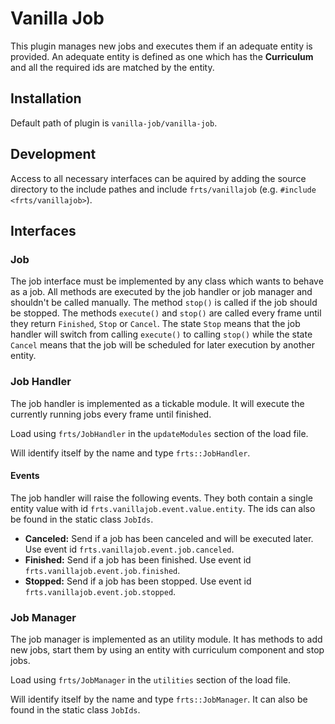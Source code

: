 # Vanilla Job

This plugin manages new jobs and executes them if an adequate entity is provided. An adequate entity is defined as one which has the **Curriculum** and all the required ids are matched by the entity.

## Installation

Default path of plugin is `vanilla-job/vanilla-job`.

## Development

Access to all necessary interfaces can be aquired by adding the source directory to the include pathes and include `frts/vanillajob` (e.g. `#include <frts/vanillajob>`).

## Interfaces

### Job

The job interface must be implemented by any class which wants to behave as a job. All methods are executed by the job handler or job manager and shouldn't be called manually. The method `stop()` is called if the job should be stopped. The methods `execute()` and `stop()` are called every frame until they return `Finished`, `Stop` or `Cancel`. The state `Stop` means that the job handler will switch from calling `execute()` to calling `stop()` while the state `Cancel` means that the job will be scheduled for later execution by another entity.

### Job Handler

The job handler is implemented as a tickable module. It will execute the currently running jobs every frame until finished.

Load using `frts/JobHandler` in the `updateModules` section of the load file. 

Will identify itself by the name and type `frts::JobHandler`.

#### Events

The job handler will raise the following events. They both contain a single entity value with id `frts.vanillajob.event.value.entity`. The ids can also be found in the static class `JobIds`. 

- **Canceled:** Send if a job has been canceled and will be executed later. Use event id `frts.vanillajob.event.job.canceled`.
- **Finished:** Send if a job has been finished. Use event id `frts.vanillajob.event.job.finished`.
- **Stopped:** Send if a job has been stopped. Use event id `frts.vanillajob.event.job.stopped`.

### Job Manager

The job manager is implemented as an utility module. It has methods to add new jobs, start them by using an entity with curriculum component and stop jobs.

Load using `frts/JobManager` in the `utilities` section of the load file. 

Will identify itself by the name and type `frts::JobManager`. It can also be found in the static class `JobIds`. 